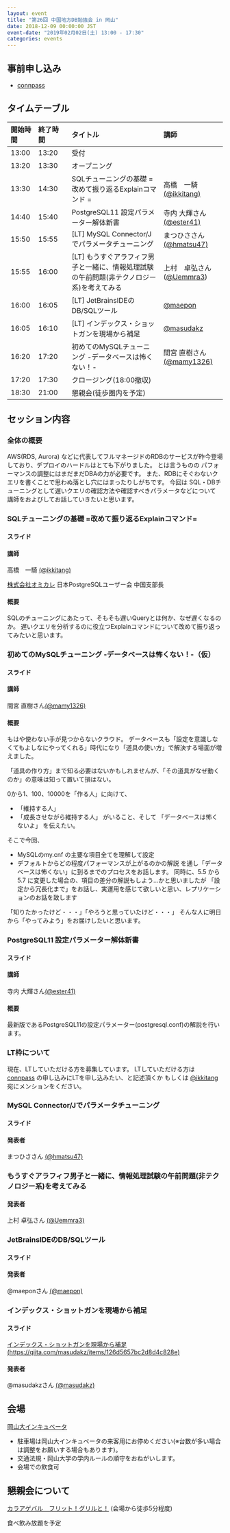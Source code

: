 ```yaml
---
layout: event
title: "第26回 中国地方DB勉強会 in 岡山"
date: 2018-12-09 00:00:00 JST
event-date: "2019年02月02日(土) 13:00 - 17:30"
categories: events
---
```


## 事前申し込み

* [connpass](https://dbstudychugoku.connpass.com/event/112468/)

## タイムテーブル

| 開始時間 | 終了時間 | タイトル | 講師 |
|:------------ |:--------------|:--------------|:-------------
|13:00 | 13:20　|受付            |
|13:20 | 13:30　|オープニング |
|13:30 | 14:30　| SQLチューニングの基礎 = 改めて振り返るExplainコマンド = | 高橋　一騎 [(@ikkitang)](https://twitter.com/ikkitang) |
|14:40 | 15:40　| PostgreSQL11 設定パラメーター解体新書 | 寺内 大輝さん[(@ester41)](https://twitter.com/ester41) |
|15:50 | 15:55　| [LT] MySQL Connector/Jでパラメータチューニング | まつひささん [(@hmatsu47)](https://twitter.com/hmatsu47) |
|15:55 | 16:00 |[LT] もうすぐアラフィフ男子と一緒に、情報処理試験の午前問題(非テクノロジー系)を考えてみる | 上村　卓弘さん ([@Uemmra3](https://twitter.com/Uemmra3)) |
|16:00 | 16:05 |[LT] JetBrainsIDEのDB/SQLツール | [@maepon](https://twitter.com/maepon) |
|16:05 | 16:10 |[LT] インデックス・ショットガンを現場から補足 | [@masudakz](https://twitter.com/masudakz) |
|16:20 | 17:20　| 初めてのMySQLチューニング -データベースは怖くない！- | 間宮 直樹さん[(@mamy1326)](https://twitter.com/mamy1326) |
|17:20 | 17:30　|クロージング(18:00撤収)|
|18:30 | 21:00　|懇親会(徒歩圏内を予定)|

## セッション内容

### 全体の概要

AWS(RDS, Aurora) などに代表してフルマネージドのRDBのサービスが昨今登場しており、デプロイのハードルはとても下がりました。
とは言うものの パフォーマンスの調整にはまだまだDBAの力が必要です。
また、RDBにそぐわないクエリを書くことで思わぬ落とし穴にはまったりしがちです。
今回は SQL・DBチューニングとして遅いクエリの確認方法や確認すべきパラメータなどについて
講師をおよびしてお話していきたいと思います。

### SQLチューニングの基礎 =改めて振り返るExplainコマンド=

#### スライド

<script async class="speakerdeck-embed" data-id="607d8b1559534a83964aa4b60fb5454e" data-ratio="1.77777777777778" src="//speakerdeck.com/assets/embed.js"></script>

#### 講師

高橋　一騎 [(@ikkitang)](https://twitter.com/ikkitang)

[株式会社オミカレ](https://party-calendar.net/)
日本PostgreSQLユーザー会 中国支部長

#### 概要

SQLのチューニングにあたって、そもそも遅いQueryとは何か、なぜ遅くなるのか。
遅いクエリを分析するのに役立つExplainコマンドについて改めて振り返ってみたいと思います。

### 初めてのMySQLチューニング -データベースは怖くない！-（仮）

#### スライド

<script async class="speakerdeck-embed" data-id="09c5287ce4034c078aa9016324336c04" data-ratio="1.33333333333333" src="//speakerdeck.com/assets/embed.js"></script>

#### 講師

間宮 直樹さん[(@mamy1326)](https://twitter.com/mamy1326)

#### 概要
もはや使わない手が見つからないクラウド。
データベースも「設定を意識しなくてもよしなにやってくれる」時代になり「道具の使い方」で解決する場面が増えました。

「道具の作り方」まで知る必要はないかもしれませんが、「その道具がなぜ動くのか」の意味は知って置いて損はない。

0から1、100、10000を「作る人」に向けて、
- 「維持する人」
- 「成長させながら維持する人」
がいること、そして
「データベースは怖くないよ」
を伝えたい。

そこで今回、
- MySQLのmy.cnf の主要な項目全てを理解して設定
- デフォルトからどの程度パフォーマンスが上がるのかの解説
を通し「データベースは怖くない」に到るまでのプロセスをお話します。
同時に、5.5 から 5.7 に変更した場合の、項目の差分の解説もしよう…かと思いましたが
「設定から冗長化まで」をお話し、実運用を感じて欲しいと思い、レプリケーションのお話を致します

「知りたかったけど・・・」「やろうと思っていたけど・・・」
そんな人に明日から「やってみよう」をお届けしたいと思います。

### PostgreSQL11 設定パラメーター解体新書

#### スライド

<script async class="speakerdeck-embed" data-id="3317f3dc46a142309620e774ced2388d" data-ratio="1.33333333333333" src="//speakerdeck.com/assets/embed.js"></script>

#### 講師

寺内 大輝さん[(@ester41)](https://twitter.com/ester41)

#### 概要
最新版であるPostgreSQL11の設定パラメーター(postgresql.conf)の解説を行います。

### LT枠について

現在、LTしていただける方を募集しています。
LTしていただける方は [connpass](https://dbstudychugoku.connpass.com/event/112468/) の申し込みにLTを申し込みたい、と記述頂くか
もしくは [@ikkitang](https://twitter.com/ikkitang) 宛にメンションをください。

### MySQL Connector/Jでパラメータチューニング

#### スライド

<script async class="speakerdeck-embed" data-id="0e16ba531c8a45e983b36399bb8182fe" data-ratio="1.33333333333333" src="//speakerdeck.com/assets/embed.js"></script>

#### 発表者

まつひささん [(@hmatsu47)](https://twitter.com/hmatsu47)

### もうすぐアラフィフ男子と一緒に、情報処理試験の午前問題(非テクノロジー系)を考えてみる

#### 発表者

上村 卓弘さん [(@Uemmra3)](https://twitter.com/Uemmra3)

### JetBrainsIDEのDB/SQLツール

#### スライド

<script async class="speakerdeck-embed" data-id="a3e2cd9018a54efd8e290fc251432d62" data-ratio="1.33333333333333" src="//speakerdeck.com/assets/embed.js"></script>

#### 発表者

@maeponさん [(@maepon)](https://twitter.com/maepon)

### インデックス・ショットガンを現場から補足

#### スライド

[インデックス・ショットガンを現場から補足 (https://qiita.com/masudakz/items/126d5657bc2d8d4c828e)](https://qiita.com/masudakz/items/126d5657bc2d8d4c828e)

#### 発表者

@masudakzさん [(@masudakz)](https://twitter.com/masudakz)

## 会場

[岡山大インキュベータ](http://www.smrj.go.jp/incubation/od-plus/)

- 駐車場は岡山大インキュベータの来客用にお停めください(※台数が多い場合は調整をお願いする場合もあります)。
- 交通法規・岡山大学の学内ルールの順守をおねがいします。
- 会場での飲食可

## 懇親会について

[カラアゲバル　フリット！グリルと！](https://fritgrilt.owst.jp/)
(会場から徒歩5分程度)

食べ飲み放題を予定
